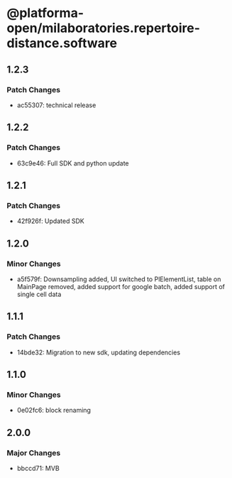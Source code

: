 # @platforma-open/milaboratories.repertoire-distance.software

## 1.2.3

### Patch Changes

- ac55307: technical release

## 1.2.2

### Patch Changes

- 63c9e46: Full SDK and python update

## 1.2.1

### Patch Changes

- 42f926f: Updated SDK

## 1.2.0

### Minor Changes

- a5f579f: Downsampling added, UI switched to PlElementList, table on MainPage removed, added support for google batch, added support of single cell data

## 1.1.1

### Patch Changes

- 14bde32: Migration to new sdk, updating dependencies

## 1.1.0

### Minor Changes

- 0e02fc6: block renaming

## 2.0.0

### Major Changes

- bbccd71: MVB
